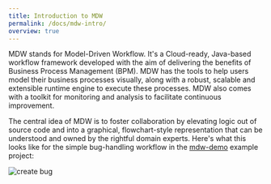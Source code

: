 ```yaml
---
title: Introduction to MDW
permalink: /docs/mdw-intro/
overview: true
---
```


MDW stands for Model-Driven Workflow.  It's a Cloud-ready, Java-based workflow framework developed with the aim of delivering the benefits of 
Business Process Management (BPM).  MDW has the tools to help users model their business processes visually, along with a robust, scalable
and extensible runtime engine to execute these processes.  MDW also comes with a toolkit for monitoring and analysis to facilitate continuous improvement.

The central idea of MDW is to foster collaboration by elevating logic out of source code and into a graphical, flowchart-style representation 
that can be understood and owned by the rightful domain experts. Here's what this looks like for the simple bug-handling workflow in the
[mdw-demo](https://github.com/CenturyLinkCloud/mdw-demo) example project:

![create bug](../../img/create_bug.png)
